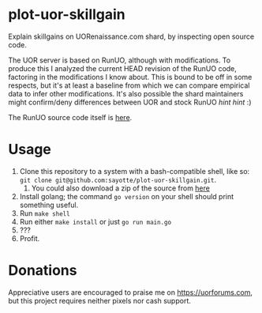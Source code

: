 # plot-uor-skillgain
Explain skillgains on UORenaissance.com shard, by inspecting open source code.

The UOR server is based on RunUO, although with modifications. To produce this
I analyzed the current HEAD revision of the RunUO code, factoring in the
modifications I know about. This is bound to be off in some respects, but it's
at least a baseline from which we can compare empirical data to infer other
modifications. It's also possible the shard maintainers might confirm/deny
differences between UOR and stock RunUO *hint hint* :)

The RunUO source code itself is [here](https://github.com/runuo/runuo).

# Usage
1. Clone this repository to a system with a bash-compatible shell, like so:
   `git clone git@github.com:sayotte/plot-uor-skillgain.git`.
   1. You could also download a zip of the source from [here](https://github.com/sayotte/plot-uor-skillgain/archive/refs/heads/main.zip)
2. Install golang; the command `go version` on your shell should print 
   something useful. 
3. Run `make shell`
4. Run either `make install` or just `go run main.go`
5. ???
6. Profit.

# Donations
Appreciative users are encouraged to praise me on https://uorforums.com, but
this project requires neither pixels nor cash support.
